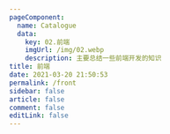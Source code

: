 ```yaml
---
pageComponent: 
  name: Catalogue
  data: 
    key: 02.前端
    imgUrl: /img/02.webp
    description: 主要总结一些前端开发的知识
title: 前端
date: 2021-03-20 21:50:53
permalink: /front
sidebar: false
article: false
comment: false
editLink: false
---
```


